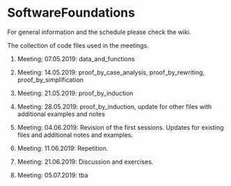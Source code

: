 # SoftwareFoundations
For general information and the schedule please check the wiki.

The collection of code files used in the meetings.

1. Meeting; 07.05.2019:
data_and_functions

2. Meeting: 14.05.2019:
proof_by_case_analysis, proof_by_rewriting, proof_by_simplification

3. Meeting: 21.05.2019:
proof_by_induction

4. Meeting: 28.05.2019:
proof_by_induction, update for other files with additional examples and notes

5. Meeting: 04.06.2019:
Revision of the first sessions. Updates for existing files and additional notes and examples.

6. Meeting: 11.06.2019:
Repetition.

7. Meeting: 21.06.2019:
Discussion and exercises.

8. Meeting: 05.07.2019:
tba
